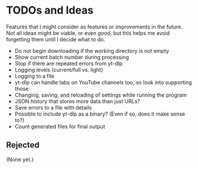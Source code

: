 # TODOs and Ideas

Features that I might consider as features or improvements in the future. Not all ideas might be viable, or even _good_, but this helps me avoid forgetting them until I decide what to do.

- Do not begin downloading if the working directory is not empty
- Show current batch number during processing
- Stop if there are repeated errors from yt-dlp
- Logging levels (current/full vs. light)
- Logging to a file
- yt-dlp can handle tabs on YouTube channels too, so look into supporting those
- Changing, saving, and reloading of settings while running the program
- JSON history that stores more data than just URLs?
- Save errors to a file with details
- Possible to include yt-dlp as a binary? (Even if so, does it make sense to?)
- Count generated files for final output

## Rejected

(None yet.)
